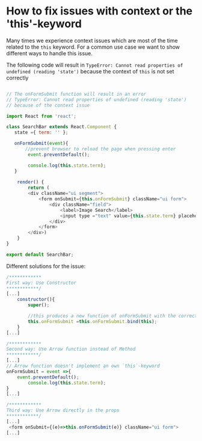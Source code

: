 # How to fix issues with context or the 'this'-keyword

Many times we experience context issues which are most of the time related to the `this` keyword.
For a common use case we want to show different ways to handle this issue.

The following code will result in `TypeError: Cannot read properties of undefined (reading 'state')` because the context of `this` is not set correctly

````js

// The onFormSubmit function will result in an error
// TypeError: Cannot read properties of undefined (reading 'state')
// because of the context issue

import React from 'react';

class SearchBar extends React.Component {
   state ={ term: '' };

   onFormSubmit(event){
       //prevent browser to reload the page when pressing enter
        event.preventDefault();

        console.log(this.state.term);
   }
   
    render() {
        return (
        <div className="ui segment">
            <form onSubmit={this.onFormSubmit} className="ui form">
                <div className="field">
                    <label>Image Search</label>
                    <input type ="text" value={this.state.term} placeholder='Please endter text' onChange={e=>this.setState({term : e.target.value})}/>
                </div>
            </form>
        </div>)
    }
}

export default SearchBar;

````

Different solutions for the issue:

````js
/************
First way: Use Constructor
************/
[...]
    constructor(){
        super();

        //this produces a new function of onFormSubmit with the correct value of `this`
        this.onFormSubmit =this.onFormSubmit.bind(this);
    }
[...]

/************
Second way: Use Arrow function instead of Method
************/
[...]
// Arrow function doesn't implement an own `this`-keyword 
onFormSubmit = event =>{
    event.preventDefault();
        console.log(this.state.term);
}
[...]

/************
Third way: Use Arrow directly in the props
************/
[...]
 <form onSubmit={(e)=>this.onFormSubmit(e)} className="ui form">
[...]
   
````
